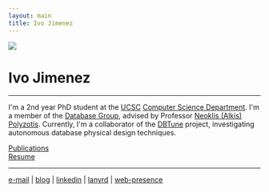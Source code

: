 ```yaml
---
layout: main
title: Ivo Jimenez
---
```


<img src="http://db.cs.ucsc.edu/sites/default/files/ivo.jpg" class="mypic">

Ivo Jimenez
===========

------------------------

I'm a 2nd year PhD student at the [UCSC][uc] [Computer Science Department][cs]. I'm a member of the 
[Database Group][db], advised by Professor [Neoklis (Alkis) Polyzotis][a]. Currently, I'm a 
collaborator of the [DBTune][dbtune] project, investigating autonomous database physical design 
techniques.

[Publications][p]  
[Resume][r]

------------------------

[e-mail][e] | [blog][b] | [linkedin][l] | [lanyrd][y] | [web-presence][w]

[dbtune]: http://db.cs.ucsc.edu/indextuning
[uc]: http://ucsc.edu
[cs]: http://cs.ucsc.edu
[db]: http://db.cs.ucsc.edu
[i]:  http://db.cs.ucsc.edu/sites/default/files/ivo.jpg
[a]:  http://cs.ucsc.edu/~alkis
[e]:  mailto:ivo@cs.ucsc.edu
[b]:  /blog_index.html
[p]:  http://scholar.google.com/citations?user=_f4sYhoAAAAJ
[r]:  /resume.pdf
[l]:  http://www.linkedin.com/in/ivotron
[y]:  http://lanyrd.com/people/ivotron/
[w]:  https://plus.google.com/105360754243680517376/about
